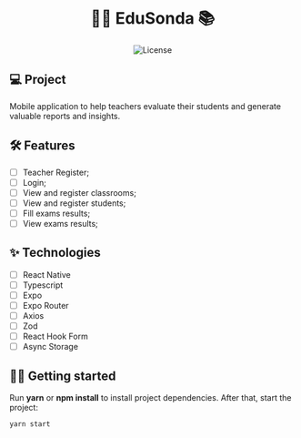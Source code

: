 <h1 align="center">
  👩‍🏫 EduSonda 📚
</h1>

<p align="center">
  <img alt="License" src="https://img.shields.io/static/v1?label=license&message=MIT&color=79A6F5&labelColor=0A1033">
</p>

## 💻 Project

Mobile application to help teachers evaluate their students and generate valuable reports and insights.

## :hammer_and_wrench: Features

- [ ] Teacher Register;
- [ ] Login;
- [ ] View and register classrooms;
- [ ] View and register students;
- [ ] Fill exams results;
- [ ] View exams results;

## ✨ Technologies

- [ ] React Native
- [ ] Typescript
- [ ] Expo
- [ ] Expo Router
- [ ] Axios
- [ ] Zod
- [ ] React Hook Form
- [ ] Async Storage

## 👨‍💻 Getting started

Run **yarn** or **npm install** to install project dependencies. After that, start the project:

```cl
yarn start
```

